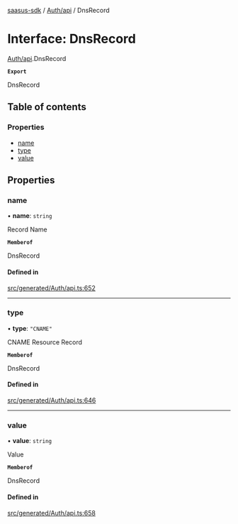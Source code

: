 [saasus-sdk](../README.md) / [Auth/api](../modules/Auth_api.md) / DnsRecord

# Interface: DnsRecord

[Auth/api](../modules/Auth_api.md).DnsRecord

**`Export`**

DnsRecord

## Table of contents

### Properties

- [name](Auth_api.DnsRecord.md#name)
- [type](Auth_api.DnsRecord.md#type)
- [value](Auth_api.DnsRecord.md#value)

## Properties

### name

• **name**: `string`

Record Name

**`Memberof`**

DnsRecord

#### Defined in

[src/generated/Auth/api.ts:652](https://github.com/saasus-platform/saasus-sdk-javascript/blob/c6c266c/src/generated/Auth/api.ts#L652)

___

### type

• **type**: ``"CNAME"``

CNAME Resource Record

**`Memberof`**

DnsRecord

#### Defined in

[src/generated/Auth/api.ts:646](https://github.com/saasus-platform/saasus-sdk-javascript/blob/c6c266c/src/generated/Auth/api.ts#L646)

___

### value

• **value**: `string`

Value

**`Memberof`**

DnsRecord

#### Defined in

[src/generated/Auth/api.ts:658](https://github.com/saasus-platform/saasus-sdk-javascript/blob/c6c266c/src/generated/Auth/api.ts#L658)
